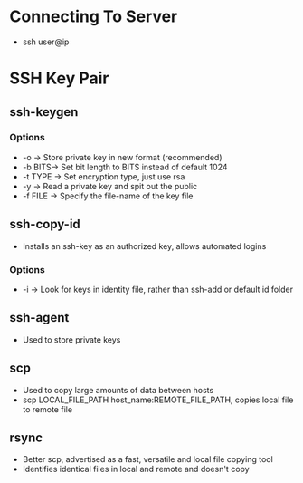 # Connecting To Server
- ssh user@ip
# SSH Key Pair
## ssh-keygen
### Options
- -o -> Store private key in new format (recommended)
- -b BITS-> Set bit length to BITS instead of default 1024
- -t TYPE -> Set encryption type, just use rsa
- -y -> Read a private key and spit out the public
- -f FILE -> Specify the file-name of the key file
## ssh-copy-id
- Installs an ssh-key as an authorized key, allows automated logins
### Options
- -i -> Look for keys in identity file, rather than ssh-add or default id folder
## ssh-agent
- Used to store private keys
## scp
- Used to copy large amounts of data between hosts
- scp LOCAL_FILE_PATH host_name:REMOTE_FILE_PATH, copies local file to remote file
## rsync
- Better scp, advertised as a fast, versatile and local file copying tool
- Identifies identical files in local and remote and doesn't copy